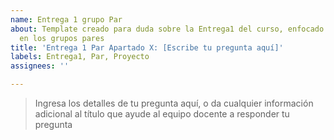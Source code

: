 ```yaml
---
name: Entrega 1 grupo Par
about: Template creado para duda sobre la Entrega1 del curso, enfocado principalmente
  en los grupos pares
title: 'Entrega 1 Par Apartado X: [Escribe tu pregunta aquí]'
labels: Entrega1, Par, Proyecto
assignees: ''

---
```


> Ingresa los detalles de tu pregunta aquí, o da cualquier información  adicional al título que ayude al equipo docente a responder tu pregunta
